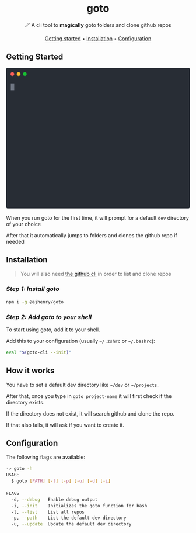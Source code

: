 <!-- markdownlint-configure-file {
  "MD013": {
    "code_blocks": false,
    "tables": false
  },
  "MD033": false,
  "MD041": false
} -->

<div align="center">

# goto

<!-- [![Downloads][downloads-badge]][releases]
[![License][license-badge]][license] -->

🪄 A cli tool to **magically** goto folders and clone github repos

[Getting started](#getting-started) •
[Installation](#installation) •
[Configuration](#configuration)

</div>

## Getting Started

<div align="center">
  <img src="./resources/terminal.svg" alt="Output example">
</div>

When you run goto for the first time, it will prompt for a default `dev` directory of your choice

After that it automatically jumps to folders and clones the github repo if needed

## Installation

> You will also need [the github cli](https://cli.github.com/) in order to list and clone repos

### _Step 1: Install goto_

```sh
npm i -g @ajhenry/goto
```

### _Step 2: Add goto to your shell_

To start using goto, add it to your shell.

Add this to your configuration (usually `~/.zshrc` or `~/.bashrc`):

```sh
eval "$(goto-cli --init)"
```

## How it works

You have to set a default dev directory like `~/dev` or `~/projects`.

After that, once you type in `goto project-name` it will first check if the directory exists.

If the directory does not exist, it will search github and clone the repo.

If that also fails, it will ask if you want to create it.

## Configuration

The following flags are available:

```sh
-> goto -h
USAGE
  $ goto [PATH] [-l] [-p] [-u] [-d] [-i]

FLAGS
  -d, --debug   Enable debug output
  -i, --init    Initializes the goto function for bash
  -l, --list    List all repos
  -p, --path    List the default dev directory
  -u, --update  Update the default dev directory

```
